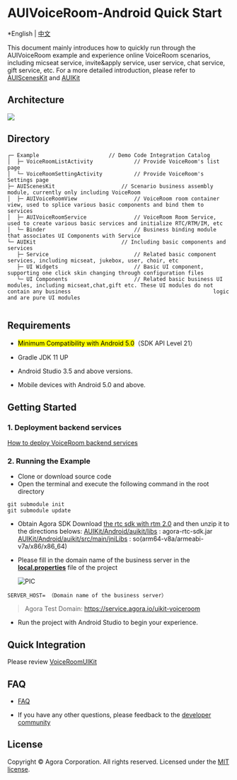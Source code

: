 # AUIVoiceRoom-Android Quick Start

*English | [中文](README_zh.md)

This document mainly introduces how to quickly run through the AUIVoiceRoom example  and experience online VoiceRoom scenarios, including micseat service, invite&apply service, user service, chat service, gift service, etc. For a more detailed introduction, please refer to [AUIScenesKit](../AScenesKit/README.md) and [AUIKit](https://github.com/AgoraIO-Community/AUIKit/tree/main/Android)

## Architecture
![](https://fullapp.oss-cn-beijing.aliyuncs.com/uikit/readme/uikit_structure_chart_voicechat_0.2.0.png.png)

## Directory
```
┌─ Example                    	// Demo Code Integration Catalog
│  ├─ VoiceRoomListActivity           	// Provide VoiceRoom's list page
│  └─ VoiceRoomSettingActivity			// Provide VoiceRoom's Settings page
├─ AUIScenesKit                		// Scenario business assembly module, currently only including VoiceRoom
│  ├─ AUIVoiceRoomView      			// VoiceRoom room container view, used to splice various basic components and bind them to services
│  ├─ AUIVoiceRoomService    			// VoiceRoom Room Service, used to create various basic services and initialize RTC/RTM/IM, etc
│  └─ Binder                   			// Business binding module that associates UI Components with Service
└─ AUIKit                      		// Including basic components and services
   ├─ Service                  			// Related basic component services, including micseat, jukebox, user, choir, etc
   ├─ UI Widgets               			// Basic UI component, supporting one click skin changing through configuration files
   └─ UI Components       				// Related basic business UI modules, including micseat,chat,gift etc. These UI modules do not contain any business 											logic and are pure UI modules
   
```

## Requirements

- <mark>Minimum Compatibility with Android 5.0</mark>（SDK API Level 21）

- Gradle JDK 11 UP

- Android Studio 3.5 and above versions.

- Mobile devices with Android 5.0 and above.


## Getting Started

### 1. Deployment backend services

[How to deploy VoiceRoom backend services](../../backend/README.md)

### 2. Running the Example
- Clone or download  source code
- Open the terminal and execute the following command in the root directory
```
git submodule init
git submodule update
```
- Obtain Agora SDK
  Download [the rtc sdk with rtm 2.0](https://download.agora.io/null/Agora_Native_SDK_for_Android_rel.v4.1.1.30_49294_FULL_20230512_1606_264137.zip) and then unzip it to the directions belows:
  [AUIKit/Android/auikit/libs](../AUIKit/Android/auikit/libs) : agora-rtc-sdk.jar
  [AUIKit/Android/auikit/src/main/jniLibs](../AUIKit/Android/auikit/src/main/jniLibs) : so(arm64-v8a/armeabi-v7a/x86/x86_64)

- Please fill in the domain name of the business server in the [**local.properties**](/local.properties) file of the project

  ![PIC](https://accktvpic.oss-cn-beijing.aliyuncs.com/pic/github_readme/uikit/config_serverhost_android.png)

``` 
SERVER_HOST= （Domain name of the business server）
```

> Agora Test Domain: https://service.agora.io/uikit-voiceroom

- Run the project with Android Studio to begin your experience.


## Quick Integration
Please review [VoiceRoomUIKit](document/VoiceRoomUIKit.md)

## FAQ

- [FAQ](VoiceRoomFAQ.md)

- If you have any other questions, please feedback to the [developer community](https://www.rtcdeveloper.cn/cn/community/discussion/0)


## License

Copyright © Agora Corporation. All rights reserved.
Licensed under the [MIT license](LICENSE).
